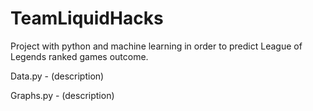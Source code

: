# TeamLiquidHacks 

Project with python and machine learning in order to predict League of Legends ranked games outcome.

Data.py - (description)

Graphs.py - (description)
